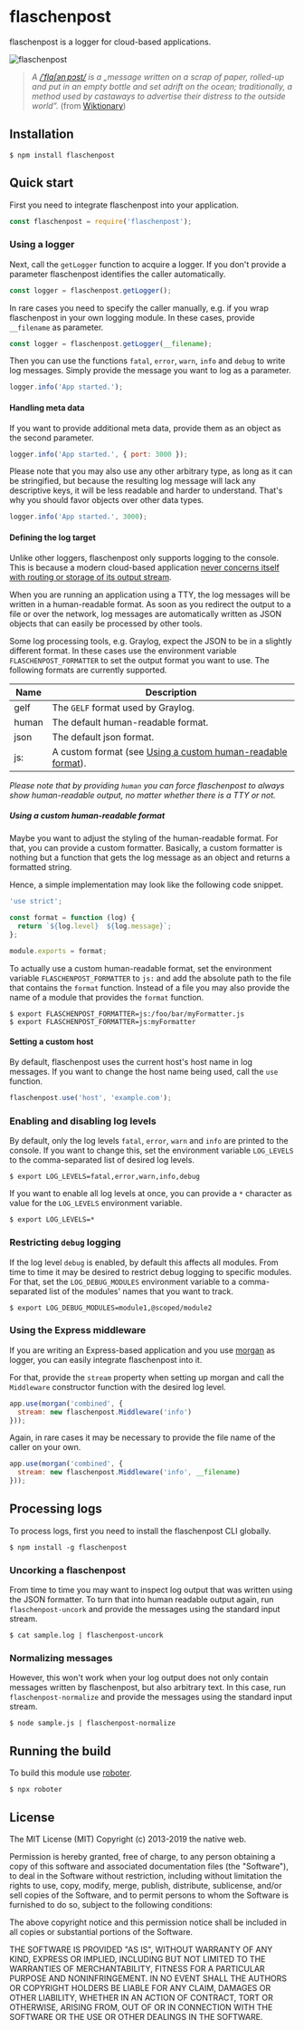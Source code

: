 # flaschenpost

flaschenpost is a logger for cloud-based applications.

![flaschenpost](https://github.com/thenativeweb/flaschenpost/raw/master/images/logo.jpg "flaschenpost")

> *A [/ˈflaʃənˌpɔst/](https://en.wiktionary.org/wiki/Flaschenpost) is a &bdquo;message written on a scrap of paper, rolled-up and put in an empty bottle and set adrift on the ocean; traditionally, a method used by castaways to advertise their distress to the outside world&rdquo;.* (from [Wiktionary](https://en.wiktionary.org/wiki/message_in_a_bottle))

## Installation

```shell
$ npm install flaschenpost
```

## Quick start

First you need to integrate flaschenpost into your application.

```javascript
const flaschenpost = require('flaschenpost');
```

### Using a logger

Next, call the `getLogger` function to acquire a logger. If you don't provide a parameter flaschenpost identifies the caller automatically.

```javascript
const logger = flaschenpost.getLogger();
```

In rare cases you need to specify the caller manually, e.g. if you wrap flaschenpost in your own logging module. In these cases, provide `__filename` as parameter.

```javascript
const logger = flaschenpost.getLogger(__filename);
```

Then you can use the functions `fatal`, `error`, `warn`, `info` and `debug` to write log messages. Simply provide the message you want to log as a parameter.

```javascript
logger.info('App started.');
```

#### Handling meta data

If you want to provide additional meta data, provide them as an object as the second parameter.

```javascript
logger.info('App started.', { port: 3000 });
```

Please note that you may also use any other arbitrary type, as long as it can be stringified, but because the resulting log message will lack any descriptive keys, it will be less readable and harder to understand. That's why you should favor objects over other data types.

```javascript
logger.info('App started.', 3000);
```

#### Defining the log target

Unlike other loggers, flaschenpost only supports logging to the console. This is because a modern cloud-based application [never concerns itself with routing or storage of its output stream](http://12factor.net/logs).

When you are running an application using a TTY, the log messages will be written in a human-readable format. As soon as you redirect the output to a file or over the network, log messages are automatically written as JSON objects that can easily be processed by other tools.

Some log processing tools, e.g. Graylog, expect the JSON to be in a slightly different format. In these cases use the environment variable `FLASCHENPOST_FORMATTER` to set the output format you want to use. The following formats are currently supported.

Name  | Description
------|-----------------------------------
gelf  | The `GELF` format used by Graylog.
human | The default human-readable format.
json  | The default json format.
js:   | A custom format (see [Using a custom human-readable format](#using-a-custom-human-readable-format)).

*Please note that by providing `human` you can force flaschenpost to always show human-readable output, no matter whether there is a TTY or not.*

##### Using a custom human-readable format

Maybe you want to adjust the styling of the human-readable format. For that, you can provide a custom formatter. Basically, a custom formatter is nothing but a function that gets the log message as an object and returns a formatted string.

Hence, a simple implementation may look like the following code snippet.

```javascript
'use strict';

const format = function (log) {
  return `${log.level}  ${log.message}`;
};

module.exports = format;
```

To actually use a custom human-readable format, set the environment variable `FLASCHENPOST_FORMATTER` to `js:` and add the absolute path to the file that contains the `format` function. Instead of a file you may also provide the name of a module that provides the `format` function.

```shell
$ export FLASCHENPOST_FORMATTER=js:/foo/bar/myFormatter.js
$ export FLASCHENPOST_FORMATTER=js:myFormatter
```

#### Setting a custom host

By default, flaschenpost uses the current host's host name in log messages. If you want to change the host name being used, call the `use` function.

```javascript
flaschenpost.use('host', 'example.com');
```

### Enabling and disabling log levels

By default, only the log levels `fatal`, `error`, `warn` and `info` are printed to the console. If you want to change this, set the environment variable `LOG_LEVELS` to the comma-separated list of desired log levels.

```shell
$ export LOG_LEVELS=fatal,error,warn,info,debug
```

If you want to enable all log levels at once, you can provide a `*` character as value for the `LOG_LEVELS` environment variable.

```shell
$ export LOG_LEVELS=*
```

### Restricting `debug` logging

If the log level `debug` is enabled, by default this affects all modules. From time to time it may be desired to restrict debug logging to specific modules. For that, set the `LOG_DEBUG_MODULES` environment variable to a comma-separated list of the modules' names that you want to track.

```shell
$ export LOG_DEBUG_MODULES=module1,@scoped/module2
```

### Using the Express middleware

If you are writing an Express-based application and you use [morgan](https://github.com/expressjs/morgan) as logger, you can easily integrate flaschenpost into it.

For that, provide the `stream` property when setting up morgan and call the `Middleware` constructor function with the desired log level.

```javascript
app.use(morgan('combined', {
  stream: new flaschenpost.Middleware('info')
}));
```

Again, in rare cases it may be necessary to provide the file name of the caller on your own.

```javascript
app.use(morgan('combined', {
  stream: new flaschenpost.Middleware('info', __filename)
}));
```

## Processing logs

To process logs, first you need to install the flaschenpost CLI globally.

```shell
$ npm install -g flaschenpost
```

### Uncorking a flaschenpost

From time to time you may want to inspect log output that was written using the JSON formatter. To turn that into human readable output again, run `flaschenpost-uncork` and provide the messages using the standard input stream.

```shell
$ cat sample.log | flaschenpost-uncork
```

### Normalizing messages

However, this won't work when your log output does not only contain messages written by flaschenpost, but also arbitrary text. In this case, run `flaschenpost-normalize` and provide the messages using the standard input stream.

```shell
$ node sample.js | flaschenpost-normalize
```

## Running the build

To build this module use [roboter](https://www.npmjs.com/package/roboter).

```shell
$ npx roboter
```

## License

The MIT License (MIT)
Copyright (c) 2013-2019 the native web.

Permission is hereby granted, free of charge, to any person obtaining a copy of this software and associated documentation files (the "Software"), to deal in the Software without restriction, including without limitation the rights to use, copy, modify, merge, publish, distribute, sublicense, and/or sell copies of the Software, and to permit persons to whom the Software is furnished to do so, subject to the following conditions:

The above copyright notice and this permission notice shall be included in all copies or substantial portions of the Software.

THE SOFTWARE IS PROVIDED "AS IS", WITHOUT WARRANTY OF ANY KIND, EXPRESS OR IMPLIED, INCLUDING BUT NOT LIMITED TO THE WARRANTIES OF MERCHANTABILITY, FITNESS FOR A PARTICULAR PURPOSE AND NONINFRINGEMENT. IN NO EVENT SHALL THE AUTHORS OR COPYRIGHT HOLDERS BE LIABLE FOR ANY CLAIM, DAMAGES OR OTHER LIABILITY, WHETHER IN AN ACTION OF CONTRACT, TORT OR OTHERWISE, ARISING FROM, OUT OF OR IN CONNECTION WITH THE SOFTWARE OR THE USE OR OTHER DEALINGS IN THE SOFTWARE.
